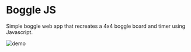 # Boggle JS
Simple boggle web app that recreates a 4x4 boggle board and timer using Javascript.

![demo](https://intersectingart.xyz/wp-content/uploads/2019/01/boggle-300x172.png)

